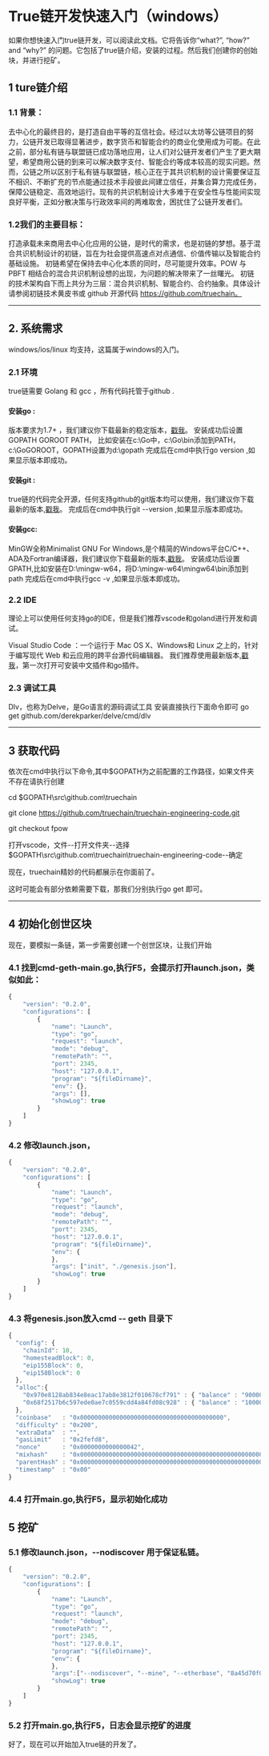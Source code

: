 # True链开发快速入门（windows）

如果你想快速入门true链开发，可以阅读此文档。它将告诉你“what?”, “how?” and “why?” 的问题。它包括了true链介绍，安装的过程。然后我们创建你的创始块，并进行挖矿。

## 1 ture链介绍
### 1.1 背景：
去中心化的最终目的，是打造自由平等的互信社会。经过以太坊等公链项目的努力，公链开发已取得显著进步，数字货币和智能合约的商业化使用成为可能。在此之前，部分私有链与联盟链已成功落地应用，让人们对公链开发者们产生了更大期望，希望商用公链的到来可以解决数字支付、智能合约等成本较高的现实问题。然而，公链之所以区别于私有链与联盟链，核心正在于其共识机制的设计需要保证互不相识、不断扩充的节点能通过技术手段彼此间建立信任，并集合算力完成任务，保障公链稳定、高效地运行。现有的共识机制设计大多难于在安全性与性能间实现良好平衡，正如分散决策与行政效率间的两难取舍，困扰住了公链开发者们。

### 1.2我们的主要目标：
打造承载未来商用去中心化应用的公链，是时代的需求，也是初链的梦想。基于混合共识机制设计的初链，旨在为社会提供高速点对点通信、价值传输以及智能合约基础设施。
初链希望在保持去中心化本质的同时，尽可能提升效率。POW 与 PBFT 相结合的混合共识机制设想的出现，为问题的解决带来了一丝曙光。
初链的技术架构自下而上共分为三层：混合共识机制、智能合约、合约抽象。具体设计请参阅初链技术黄皮书或 github 开源代码 https://github.com/truechain。


___

## 2. 系统需求
windows/ios/linux 均支持，这篇属于windows的入门。

### 2.1 环境
true链需要 Golang 和 gcc ，所有代码托管于github .

#### 安装go : 
版本要求为1.7+ ，我们建议你下载最新的稳定版本，[戳我](https://golangtc.com/download)。
安装成功后设置GOPATH GOROOT PATH，
比如安装在c:\Go中，c:\Go\bin添加到PATH，c:\GoGOROOT，GOPATH设置为d:\gopath 
完成后在cmd中执行go version ,如果显示版本即成功。


#### 安装git :
true链的代码完全开源，任何支持github的git版本均可以使用，我们建议你下载最新的版本,[戳我](https://git-scm.com/downloads)。
完成后在cmd中执行git --version ,如果显示版本即成功。



#### 安装gcc:
MinGW全称Minimalist GNU For Windows,是个精简的Windows平台C/C++、ADA及Fortran编译器，我们建议你下载最新的版本,[戳我](https://nuwen.net/mingw.html)。
安装成功后设置GPATH,比如安装在D:\mingw-w64，将D:\mingw-w64\mingw64\bin添加到path
完成后在cmd中执行gcc -v ,如果显示版本即成功。



### 2.2 IDE
理论上可以使用任何支持go的IDE，但是我们推荐vscode和goland进行开发和调试。

Visual Studio Code ：一个运行于 Mac OS X、Windows和 Linux 之上的，针对于编写现代 Web 和云应用的跨平台源代码编辑器。
我们推荐使用最新版本,[戳我](https://code.visualstudio.com/Download)，第一次打开可安装中文插件和go插件。



### 2.3 调试工具
Dlv，也称为Delve，是Go语言的源码调试工具
安装直接执行下面命令即可
go get github.com/derekparker/delve/cmd/dlv

___

## 3 获取代码

依次在cmd中执行以下命令,其中$GOPATH为之前配置的工作路径，如果文件夹不存在请执行创建

cd $GOPATH\src\github.com\truechain  

git clone https://github.com/truechain/truechain-engineering-code.git

git checkout fpow

打开vscode，文件--打开文件夹--选择$GOPATH\src\github.com\truechain\truechain-engineering-code--确定

现在，truechain精妙的代码都展示在你面前了。

这时可能会有部分依赖需要下载，那我们分别执行go get 即可。

___

## 4 初始化创世区块
现在，要模拟一条链，第一步需要创建一个创世区块，让我们开始

### 4.1 找到cmd-geth-main.go,执行F5，会提示打开launch.json，类似如此：
```js
{
    "version": "0.2.0",
    "configurations": [
        {
            "name": "Launch",
            "type": "go",
            "request": "launch",
            "mode": "debug",
            "remotePath": "",
            "port": 2345,
            "host": "127.0.0.1",
            "program": "${fileDirname}",
            "env": {},
            "args": [],
            "showLog": true
        }
    ]
}
```

### 4.2 修改launch.json，
```js
{
    "version": "0.2.0",
    "configurations": [
        {
            "name": "Launch",
            "type": "go",
            "request": "launch",
            "mode": "debug",
            "remotePath": "",
            "port": 2345,
            "host": "127.0.0.1",
            "program": "${fileDirname}",
            "env": {
            },
            "args": ["init", "./genesis.json"],
            "showLog": true
        }
    ]
}
```

### 4.3 将genesis.json放入cmd -- geth 目录下
```js
{
  "config": {
    "chainId": 10,
    "homesteadBlock": 0,
    "eip155Block": 0,
    "eip158Block": 0
  },
  "alloc":{
    "0x970e8128ab834e8eac17ab8e3812f010678cf791" : { "balance" : "90000000000000000000000"},
    "0x68f2517b6c597ede0ae7c0559cdd4a84fd08c928" : { "balance" : "10000000000000000000000"}
  },
  "coinbase"   : "0x0000000000000000000000000000000000000000",
  "difficulty" : "0x200",
  "extraData"  : "",
  "gasLimit"   : "0x2fefd8",
  "nonce"      : "0x0000000000000042",
  "mixhash"    : "0x0000000000000000000000000000000000000000000000000000000000000000",
  "parentHash" : "0x0000000000000000000000000000000000000000000000000000000000000000",
  "timestamp"  : "0x00"
}
```

### 4.4 打开main.go,执行F5，显示初始化成功


## 5 挖矿
### 5.1 修改launch.json，--nodiscover 用于保证私链。
```js
{
    "version": "0.2.0",
    "configurations": [
        {
            "name": "Launch",
            "type": "go",
            "request": "launch",
            "mode": "debug",
            "remotePath": "",
            "port": 2345,
            "host": "127.0.0.1",
            "program": "${fileDirname}",
            "env": {
            },
            "args":["--nodiscover", "--mine", "--etherbase", "8a45d70f096d3581866ed27a5017a4eeec0db2a1"],
            "showLog": true
        }
    ]
}
```

### 5.2 打开main.go,执行F5，日志会显示挖矿的进度
好了，现在可以开始加入true链的开发了。
